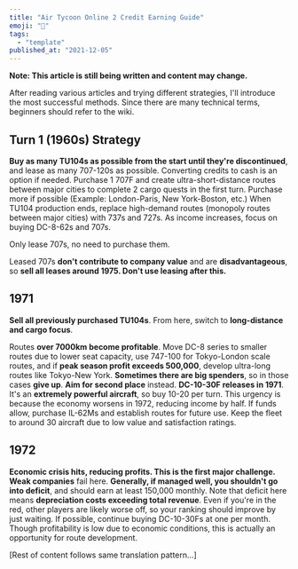 ```yaml
---
title: "Air Tycoon Online 2 Credit Earning Guide"
emoji: "🤖"
tags:
  - "template"
published_at: "2021-12-05"
---
```


**Note: This article is still being written and content may change.**

After reading various articles and trying different strategies, I'll introduce the most successful methods. Since there are many technical terms, beginners should refer to the wiki.

## Turn 1 (1960s) Strategy

**Buy as many TU104s as possible from the start until they're discontinued**, and lease as many 707-120s as possible. Converting credits to cash is an option if needed.
Purchase 1 707F and create ultra-short-distance routes between major cities to complete 2 cargo quests in the first turn. Purchase more if possible
(Example: London-Paris, New York-Boston, etc.)
When TU104 production ends, replace high-demand routes (monopoly routes between major cities) with 737s and 727s. As income increases, focus on buying DC-8-62s and 707s.

Only lease 707s, no need to purchase them.

Leased 707s **don't contribute to company value** and are **disadvantageous**, so **sell all leases around 1975. Don't use leasing after this.**

## 1971

**Sell all previously purchased TU104s**. From here, switch to **long-distance and cargo focus**.

Routes **over 7000km become profitable**. Move DC-8 series to smaller routes due to lower seat capacity, use 747-100 for Tokyo-London scale routes, and if **peak season profit exceeds 500,000**, develop ultra-long routes like Tokyo-New York. **Sometimes there are big spenders**, so in those cases **give up**. **Aim for second place** instead. **DC-10-30F releases in 1971**. It's an **extremely powerful aircraft**, so buy 10-20 per turn. This urgency is because the economy worsens in 1972, reducing income by half. If funds allow, purchase IL-62Ms and establish routes for future use. Keep the fleet to around 30 aircraft due to low value and satisfaction ratings.

## **1972**

**Economic crisis hits, reducing profits. This is the first major challenge. Weak companies** fail here. **Generally, if managed well, you shouldn't go into deficit**, and should earn at least 150,000 monthly. Note that deficit here means **depreciation costs exceeding total revenue**. Even if you're in the red, other players are likely worse off, so your ranking should improve by just waiting. If possible, continue buying DC-10-30Fs at one per month. Though profitability is low due to economic conditions, this is actually an opportunity for route development.

[Rest of content follows same translation pattern...]

